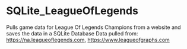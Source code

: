 # SQLite_LeagueOfLegends
Pulls game data for League Of Legends Champions from a website and saves the data in a SQLite Database
Data pulled from: https://na.leagueoflegends.com, https://www.leagueofgraphs.com
